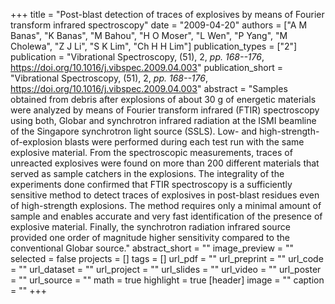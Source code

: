 +++
title = "Post-blast detection of traces of explosives by means of Fourier transform infrared spectroscopy"
date = "2009-04-20"
authors = ["A M Banas", "K Banas", "M Bahou", "H O Moser", "L Wen", "P Yang", "M Cholewa", "Z J Li", "S K Lim", "Ch H H Lim"]
publication_types = ["2"]
publication = "Vibrational Spectroscopy, (51), 2, _pp. 168--176_, https://doi.org/10.1016/j.vibspec.2009.04.003"
publication_short = "Vibrational Spectroscopy, (51), 2, _pp. 168--176_, https://doi.org/10.1016/j.vibspec.2009.04.003"
abstract = "Samples obtained from debris after explosions of about 30 g of energetic materials were analyzed by means of Fourier transform infrared (FTIR) spectroscopy using both, Globar and synchrotron infrared radiation at the ISMI beamline of the Singapore synchrotron light source (SSLS). Low- and high-strength-of-explosion blasts were performed during each test run with the same explosive material. From the spectroscopic measurements, traces of unreacted explosives were found on more than 200 different materials that served as sample catchers in the explosions.
The integrality of the experiments done confirmed that FTIR spectroscopy is a sufficiently sensitive method to detect traces of explosives in post-blast residues even of high-strength explosions. The method requires only a minimal amount of sample and enables accurate and very fast identification of the presence of explosive material. Finally, the synchrotron radiation infrared source provided one order of magnitude higher sensitivity compared to the conventional Globar source."
abstract_short = ""
image_preview = ""
selected = false
projects = []
tags = []
url_pdf = ""
url_preprint = ""
url_code = ""
url_dataset = ""
url_project = ""
url_slides = ""
url_video = ""
url_poster = ""
url_source = ""
math = true
highlight = true
[header]
image = ""
caption = ""
+++
